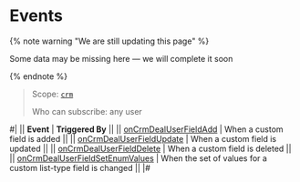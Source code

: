 # Events

{% note warning "We are still updating this page" %}

Some data may be missing here — we will complete it soon

{% endnote %}

> Scope: [`crm`](../../../../scopes/permissions.md)
>
> Who can subscribe: any user

#| 
|| **Event** | **Triggered By** ||
|| [onCrmDealUserFieldAdd](./on-crm-deal-user-field-add.md) | When a custom field is added ||
|| [onCrmDealUserFieldUpdate](./on-crm-deal-user-field-update.md) | When a custom field is updated ||
|| [onCrmDealUserFieldDelete](./on-crm-deal-user-field-delete.md) | When a custom field is deleted ||
|| [onCrmDealUserFieldSetEnumValues](./on-crm-deal-user-field-set-enum-values.md) | When the set of values for a custom list-type field is changed ||
|#
